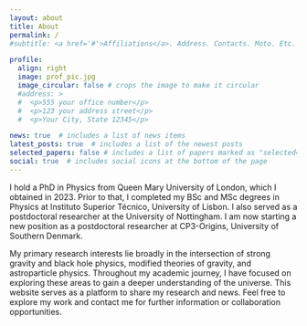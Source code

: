 ```yaml
---
layout: about
title: About
permalink: /
#subtitle: <a href='#'>Affiliations</a>. Address. Contacts. Moto. Etc.

profile:
  align: right
  image: prof_pic.jpg
  image_circular: false # crops the image to make it circular
  #address: >
  #  <p>555 your office number</p>
  #  <p>123 your address street</p>
  #  <p>Your City, State 12345</p>

news: true  # includes a list of news items
latest_posts: true  # includes a list of the newest posts
selected_papers: false # includes a list of papers marked as "selected={true}"
social: true  # includes social icons at the bottom of the page
---
```


I hold a PhD in Physics from Queen Mary University of London, which I obtained in 2023. Prior to that, I completed my BSc and MSc degrees in Physics at Instituto Superior Técnico, University of Lisbon. I also served as a postdoctoral researcher at the University of Nottingham. I am now starting a new position as a postdoctoral researcher at CP3-Origins, University of Southern Denmark.

My primary research interests lie broadly in the intersection of strong gravity and black hole physics, modified theories of gravity, and astroparticle physics. Throughout my academic journey, I have focused on exploring these areas to gain a deeper understanding of the universe. This website serves as a platform to share my research and news. Feel free to explore my work and contact me for further information or collaboration opportunities.